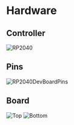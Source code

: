 # Hardware
## Controller
![RP2040](../../images/Raspberry-Pi-Pico-Entwicklung-Bord-TYPE-C-High-Leistung-Mikrocontroller-board-RP2040-128Mbit-4M-16MB-Dual.jpg)
## Pins
![RP2040DevBoardPins](D:\myData\MyProjects\KuckyCopter\images\PicoPins.png)
## Board
![Top](../../images/DevBoardTop.jpg)
![Bottom](../../images/DevBoardBottom.jpg)